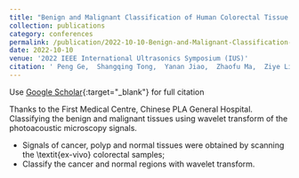 ```yaml
---
title: "Benign and Malignant Classification of Human Colorectal Tissue by Acoustic-Resolution Photoacoustic Microscopy"
collection: publications
category: conferences
permalink: /publication/2022-10-10-Benign-and-Malignant-Classification-of-Human-Colorectal-Tissue-by-Acoustic-Resolution-Photoacoustic-Microscopy
date: 2022-10-10
venue: '2022 IEEE International Ultrasonics Symposium (IUS)'
citation: ' Peng Ge,  Shangqing Tong,  Yanan Jiao,  Zhaofu Ma,  Ziye Li,  Longhai Liu,  Feng Gao,  Xiaohui Du,  Fei Gao, &quot;Benign and Malignant Classification of Human Colorectal Tissue by Acoustic-Resolution Photoacoustic Microscopy.&quot; 2022 IEEE International Ultrasonics Symposium (IUS), 2022.'
---
```

Use [Google Scholar](https://scholar.google.com/scholar?q=Benign+and+Malignant+Classification+of+Human+Colorectal+Tissue+by+Acoustic+Resolution+Photoacoustic+Microscopy){:target="_blank"} for full citation

Thanks to the First Medical Centre, Chinese PLA General Hospital. Classifying the benign and malignant tissues using wavelet transform of the photoacoustic microscopy signals.
  * Signals of cancer, polyp and normal tissues were obtained by scanning the \textit{ex-vivo} colorectal samples;
  * Classify the cancer and normal regions with wavelet transform.